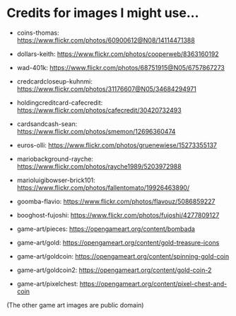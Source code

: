 # Credits for images I might use...

* coins-thomas: https://www.flickr.com/photos/60900612@N08/14114471388
* dollars-keith: https://www.flickr.com/photos/cooperweb/8363160192
* wad-401k: https://www.flickr.com/photos/68751915@N05/6757867273
* credcardcloseup-kuhnmi: https://www.flickr.com/photos/31176607@N05/34684294971
* holdingcreditcard-cafecredit: https://www.flickr.com/photos/cafecredit/30420732493
* cardsandcash-sean: https://www.flickr.com/photos/smemon/12696360474
* euros-olli: https://www.flickr.com/photos/gruenewiese/15273355137
* mariobackground-rayche: https://www.flickr.com/photos/rayche1989/5203972988
* marioluigibowser-brick101: https://www.flickr.com/photos/fallentomato/19926463890/
* goomba-flavio: https://www.flickr.com/photos/flavouz/5086859227
* booghost-fujoshi: https://www.flickr.com/photos/fujoshi/4277809127

* game-art/pieces: https://opengameart.org/content/bombada
* game-art/gold: https://opengameart.org/content/gold-treasure-icons
* game-art/goldcoin: https://opengameart.org/content/spinning-gold-coin
* game-art/goldcoin2: https://opengameart.org/content/gold-coin-2
* game-art/pixelchest: https://opengameart.org/content/pixel-chest-and-coin

(The other game art images are public domain)
